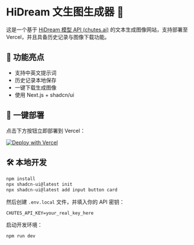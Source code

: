 # HiDream 文生图生成器 🚀

这是一个基于 [HiDream 模型 API (chutes.ai)](https://chutes.ai) 的文本生成图像网站，支持部署至 Vercel，并且具备历史记录与图像下载功能。

## 🧠 功能亮点
- 支持中英文提示词
- 历史记录本地保存
- 一键下载生成图像
- 使用 Next.js + shadcn/ui

## 🚀 一键部署

点击下方按钮立即部署到 Vercel：

[![Deploy with Vercel](https://vercel.com/button)](https://vercel.com/import/project?template=https://github.com/cookies0814/hidream-vercel-template)

## 🛠️ 本地开发

```bash
npm install
npx shadcn-ui@latest init
npx shadcn-ui@latest add input button card
```

然后创建 `.env.local` 文件，并填入你的 API 密钥：

```env
CHUTES_API_KEY=your_real_key_here
```

启动开发环境：

```bash
npm run dev
```
